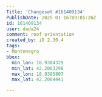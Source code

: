 ```yaml
---
Title: 'Changeset #161409134'
PublishDate: 2025-01-16T09:05:26Z
id: 161409134
user: dada24
comment: roof orientation
created_by: iD 2.30.4
tags:
- Montenegro
bbox:
  min_lon: 18.9384329
  min_lat: 42.2083298
  max_lon: 18.9385807
  max_lat: 42.2084441

---
```

